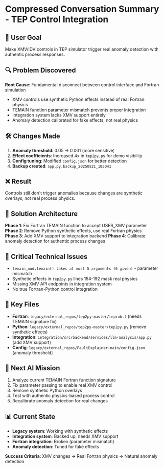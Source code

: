 # Compressed Conversation Summary - TEP Control Integration

## 🎯 **User Goal**
Make XMV/IDV controls in TEP simulator trigger real anomaly detection with authentic process responses.

## 🔍 **Problem Discovered**
**Root Cause**: Fundamental disconnect between control interface and Fortran simulation
- XMV controls use synthetic Python effects instead of real Fortran physics
- TEMAIN function parameter mismatch prevents proper integration
- Integration system lacks XMV support entirely
- Anomaly detection calibrated for fake effects, not real physics

## 🛠️ **Changes Made**
1. **Anomaly threshold**: 0.05 → 0.001 (more sensitive)
2. **Effect coefficients**: Increased 4x in `tep2py.py` for demo visibility
3. **Config tuning**: Modified `config.json` for better detection
4. **Backup created**: `app.py.backup_20250821_105041`

## ❌ **Result**
Controls still don't trigger anomalies because changes are synthetic overlays, not real process physics.

## 🎯 **Solution Architecture**
**Phase 1**: Fix Fortran TEMAIN function to accept USER_XMV parameter
**Phase 2**: Remove Python synthetic effects, use real Fortran physics  
**Phase 3**: Add XMV support to integration backend
**Phase 4**: Calibrate anomaly detection for authentic process changes

## 🔧 **Critical Technical Issues**
- `temain_mod.temain() takes at most 5 arguments (6 given)` - parameter mismatch
- Synthetic effects in `tep2py.py` lines 154-192 mask real physics
- Missing XMV API endpoints in integration system
- No true Fortran-Python control integration

## 📁 **Key Files**
- **Fortran**: `legacy/external_repos/tep2py-master/teprob.f` (needs TEMAIN signature fix)
- **Python**: `legacy/external_repos/tep2py-master/tep2py.py` (remove synthetic effects)
- **Integration**: `integration/src/backend/services/llm-analysis/app.py` (add XMV support)
- **Config**: `legacy/external_repos/FaultExplainer-main/config.json` (anomaly threshold)

## 🚀 **Next AI Mission**
1. Analyze current TEMAIN Fortran function signature
2. Fix parameter passing to enable real XMV control
3. Remove synthetic Python overlays
4. Test with authentic physics-based process control
5. Recalibrate anomaly detection for real changes

## 📊 **Current State**
- **Legacy system**: Working with synthetic effects
- **Integration system**: Backed up, needs XMV support
- **Fortran integration**: Broken (parameter mismatch)
- **Anomaly detection**: Tuned for fake effects

**Success Criteria**: XMV changes → Real Fortran physics → Natural anomaly detection
